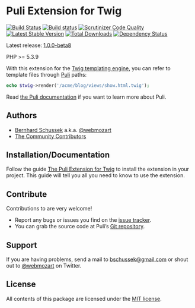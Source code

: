 Puli Extension for Twig
=======================

[![Build Status](https://travis-ci.org/puli/twig-extension.png?branch=1.0.0-beta8)](https://travis-ci.org/puli/twig-extension)
[![Build status](https://ci.appveyor.com/api/projects/status/bnnfj371jp7tb9gx/branch/master?svg=true)](https://ci.appveyor.com/project/webmozart/twig-extension/branch/master)
[![Scrutinizer Code Quality](https://scrutinizer-ci.com/g/puli/twig-extension/badges/quality-score.png?b=1.0.0-beta8)](https://scrutinizer-ci.com/g/puli/twig-extension/?branch=1.0.0-beta8)
[![Latest Stable Version](https://poser.pugx.org/puli/twig-extension/v/stable.png)](https://packagist.org/packages/puli/twig-extension)
[![Total Downloads](https://poser.pugx.org/puli/twig-extension/downloads.png)](https://packagist.org/packages/puli/twig-extension)
[![Dependency Status](https://www.versioneye.com/php/puli:twig-extension/1.0.0/badge.png)](https://www.versioneye.com/php/puli:twig-extension/1.0.0)

Latest release: [1.0.0-beta8](https://packagist.org/packages/puli/twig-extension#1.0.0-beta8)

PHP >= 5.3.9

With this extension for the [Twig templating engine], you can refer to template
files through [Puli] paths:

```php
echo $twig->render('/acme/blog/views/show.html.twig');
```

Read [the Puli documentation] if you want to learn more about Puli.

Authors
-------

* [Bernhard Schussek] a.k.a. [@webmozart]
* [The Community Contributors]

Installation/Documentation
--------------------------

Follow the guide [The Puli Extension for Twig] to install the extension in
your project. This guide will tell you all you need to know to use the extension.

Contribute
----------

Contributions to are very welcome!

* Report any bugs or issues you find on the [issue tracker].
* You can grab the source code at Puli’s [Git repository].

Support
-------

If you are having problems, send a mail to bschussek@gmail.com or shout out to
[@webmozart] on Twitter.

License
-------

All contents of this package are licensed under the [MIT license].

[Bernhard Schussek]: http://webmozarts.com
[The Community Contributors]: https://github.com/puli/twig-extension/graphs/contributors
[Twig templating engine]: http://twig.sensiolabs.org
[Puli]: http://puli.io
[The Puli Extension for Twig]: http://docs.puli.io/en/latest/extensions/twig.html
[the Puli documentation]: http://docs.puli.io/en/latest/index.html
[issue tracker]: https://github.com/puli/issues/issues
[Git repository]: https://github.com/puli/twig-extension
[@webmozart]: https://twitter.com/webmozart
[MIT license]: LICENSE
